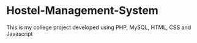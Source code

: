 # Hostel-Management-System
This is my college project developed using PHP, MySQL, HTML, CSS and Javascript
